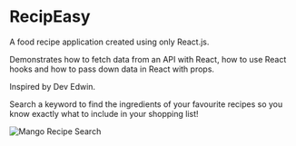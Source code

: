# RecipEasy

A food recipe application created using only React.js.

Demonstrates how to fetch data from an API with React, how to use React hooks and how to pass down data in React with props. 

Inspired by Dev Edwin. 



Search a keyword to find the ingredients of your favourite recipes so you know exactly what to include in your shopping list!

![Mango Recipe Search](/preview1.gif)
